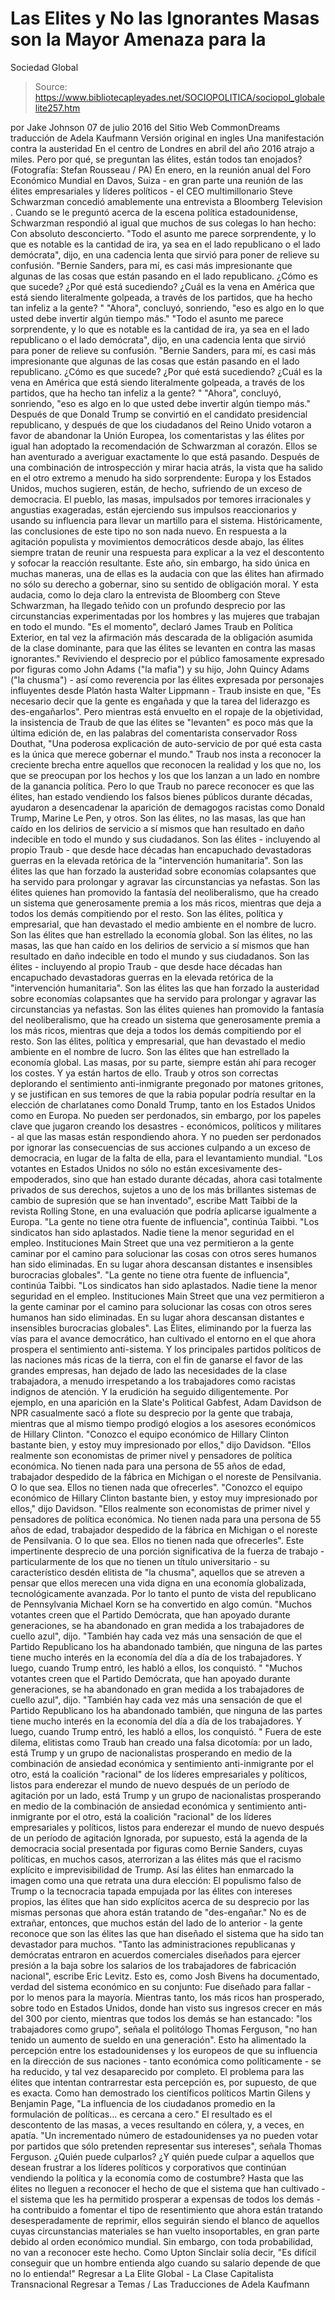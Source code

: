 # Las Elites y No las Ignorantes Masas son la Mayor Amenaza para la 
Sociedad Global

> Source: https://www.bibliotecapleyades.net/SOCIOPOLITICA/sociopol_globalelite257.htm

por Jake Johnson 07 de julio 2016
del Sitio Web CommonDreams
traducción de Adela Kaufmann Versión original en ingles
Una manifestación contra la austeridad
En el centro de Londres en abril del año 2016 atrajo a miles.
Pero por qué, se preguntan las élites, están todos tan enojados?
(Fotografía: Stefan Rousseau / PA)
En enero, en la reunión anual del Foro Económico Mundial en Davos, Suiza - en gran parte una reunión de las élites empresariales y líderes políticos - el CEO multimillonario Steve Schwarzman concedió amablemente una entrevista a Bloomberg Television .
Cuando se le preguntó acerca de la escena política estadounidense, Schwarzman respondió al igual que muchos de sus colegas lo han hecho:
Con absoluto desconcierto.
"Todo el asunto me parece sorprendente, y lo que es notable es la cantidad de ira, ya sea en el lado republicano o el lado demócrata", dijo, en una cadencia lenta que sirvió para poner de relieve su confusión. "Bernie Sanders, para mí, es casi más impresionante que algunas de las cosas que están pasando en el lado republicano. ¿Cómo es que sucede? ¿Por qué está sucediendo? ¿Cuál es la vena en América que está siendo literalmente golpeada, a través de los partidos, que ha hecho tan infeliz a la gente? " "Ahora", concluyó, sonriendo, "eso es algo en lo que usted debe invertir algún tiempo más."
"Todo el asunto me parece sorprendente, y lo que es notable es la cantidad de ira, ya sea en el lado republicano o el lado demócrata", dijo, en una cadencia lenta que sirvió para poner de relieve su confusión.
"Bernie Sanders, para mí, es casi más impresionante que algunas de las cosas que están pasando en el lado republicano. ¿Cómo es que sucede? ¿Por qué está sucediendo? ¿Cuál es la vena en América que está siendo literalmente golpeada, a través de los partidos, que ha hecho tan infeliz a la gente? "
"Ahora", concluyó, sonriendo, "eso es algo en lo que usted debe invertir algún tiempo más."
Después de que Donald Trump se convirtió en el candidato presidencial republicano, y después de que los ciudadanos del Reino Unido votaron a favor de abandonar la Unión Europea, los comentaristas y las élites por igual han adoptado la recomendación de Schwarzman al corazón.
Ellos se han aventurado a averiguar exactamente lo que está pasando.
Después de una combinación de introspección y mirar hacia atrás, la vista que ha salido en el otro extremo a menudo ha sido sorprendente:
Europa y los Estados Unidos, muchos sugieren, están, de hecho, sufriendo de un exceso de democracia.
El pueblo, las masas, impulsados por temores irracionales y angustias exageradas, están ejerciendo sus impulsos reaccionarios y usando su influencia para llevar un martillo para el sistema.
Históricamente, las conclusiones de este tipo no son nada nuevo.
En respuesta a la agitación populista y movimientos democráticos desde abajo, las élites siempre tratan de reunir una respuesta para explicar a la vez el descontento y sofocar la reacción resultante.
Este año, sin embargo, ha sido única en muchas maneras, una de ellas es la audacia con que las élites han afirmado no sólo su derecho a gobernar, sino su sentido de obligación moral.
Y esta audacia, como lo deja claro la entrevista de Bloomberg con Steve Schwarzman, ha llegado teñido con un profundo desprecio por las circunstancias experimentadas por los hombres y las mujeres que trabajan en todo el mundo.
"Es el momento", declaró James Traub en Política Exterior, en tal vez la afirmación más descarada de la obligación asumida de la clase dominante, para que las élites se levanten en contra las masas ignorantes."
Reviviendo el desprecio por el público famosamente expresado por figuras como John Adams ("la mafia") y su hijo, John Quincy Adams ("la chusma") - así como reverencia por las élites expresada por personajes influyentes desde Platón hasta Walter Lippmann - Traub insiste en que,
"Es necesario decir que la gente es engañada y que la tarea del liderazgo es des-engañarlos".
Pero mientras está envuelto en el ropaje de la objetividad, la insistencia de Traub de que las élites se "levanten" es poco más que la última edición de, en las palabras del comentarista conservador Ross Douthat,
"Una poderosa explicación de auto-servicio de por qué esta casta es la única que merece gobernar el mundo."
Traub nos insta a reconocer la creciente brecha entre aquellos que reconocen la realidad y los que no, los que se preocupan por los hechos y los que los lanzan a un lado en nombre de la ganancia política.
Pero lo que Traub no parece reconocer es que las élites, han estado vendiendo los falsos bienes públicos durante décadas, ayudaron a desencadenar la aparición de demagogos racistas como Donald Trump, Marine Le Pen, y otros.
Son las élites, no las masas, las que han caído en los delirios de servicio a sí mismos que han resultado en daño indecible en todo el mundo y sus ciudadanos. Son las élites - incluyendo al propio Traub - que desde hace décadas han encapuchado devastadoras guerras en la elevada retórica de la "intervención humanitaria". Son las élites las que han forzado la austeridad sobre economías colapsantes que ha servido para prolongar y agravar las circunstancias ya nefastas. Son las élites quienes han promovido la fantasía del neoliberalismo, que ha creado un sistema que generosamente premia a los más ricos, mientras que deja a todos los demás compitiendo por el resto. Son las élites, política y empresarial, que han devastado el medio ambiente en el nombre de lucro. Son las élites que han estrellado la economía global.
Son las élites, no las masas, las que han caído en los delirios de servicio a sí mismos que han resultado en daño indecible en todo el mundo y sus ciudadanos.
Son las élites - incluyendo al propio Traub - que desde hace décadas han encapuchado devastadoras guerras en la elevada retórica de la "intervención humanitaria".
Son las élites las que han forzado la austeridad sobre economías colapsantes que ha servido para prolongar y agravar las circunstancias ya nefastas.
Son las élites quienes han promovido la fantasía del neoliberalismo, que ha creado un sistema que generosamente premia a los más ricos, mientras que deja a todos los demás compitiendo por el resto.
Son las élites, política y empresarial, que han devastado el medio ambiente en el nombre de lucro.
Son las élites que han estrellado la economía global.
Las masas, por su parte, siempre están ahí para recoger los costes.
Y ya están hartos de ello.
Traub y otros son correctas deplorando el sentimiento anti-inmigrante pregonado por matones gritones, y se justifican en sus temores de que la rabia popular podría resultar en la elección de charlatanes como Donald Trump, tanto en los Estados Unidos como en Europa.
No pueden ser perdonados, sin embargo, por los papeles clave que jugaron creando los desastres - económicos, políticos y militares - al que las masas están respondiendo ahora.
Y no pueden ser perdonados por ignorar las consecuencias de sus acciones culpando a un exceso de democracia, en lugar de la falta de ella, para el levantamiento mundial.
"Los votantes en Estados Unidos no sólo no están excesivamente des-empoderados, sino que han estado durante décadas, ahora casi totalmente privados de sus derechos, sujetos a uno de los más brillantes sistemas de cambio de supresión que se han inventado", escribe Matt Taibbi de la revista Rolling Stone, en una evaluación que podría aplicarse igualmente a Europa.
"La gente no tiene otra fuente de influencia", continúa Taibbi. "Los sindicatos han sido aplastados. Nadie tiene la menor seguridad en el empleo. Instituciones Main Street que una vez permitieron a la gente caminar por el camino para solucionar las cosas con otros seres humanos han sido eliminadas. En su lugar ahora descansan distantes e insensibles burocracias globales".
"La gente no tiene otra fuente de influencia", continúa Taibbi.
"Los sindicatos han sido aplastados. Nadie tiene la menor seguridad en el empleo. Instituciones Main Street que una vez permitieron a la gente caminar por el camino para solucionar las cosas con otros seres humanos han sido eliminadas.
En su lugar ahora descansan distantes e insensibles burocracias globales".
Las Élites, eliminando por la fuerza las vías para el avance democrático, han cultivado el entorno en el que ahora prospera el sentimiento anti-sistema.
Y los principales partidos políticos de las naciones más ricas de la tierra, con el fin de ganarse el favor de las grandes empresas, han dejado de lado las necesidades de la clase trabajadora, a menudo irrespetando a los trabajadores como racistas indignos de atención.
Y la erudición ha seguido diligentemente.
Por ejemplo, en una aparición en la Slate's Political Gabfest, Adam Davidson de NPR casualmente sacó a flote su desprecio por la gente que trabaja, mientras que al mismo tiempo prodigó elogios a los asesores económicos de Hillary Clinton.
"Conozco el equipo económico de Hillary Clinton bastante bien, y estoy muy impresionado por ellos," dijo Davidson. "Ellos realmente son economistas de primer nivel y pensadores de política económica. No tienen nada para una persona de 55 años de edad, trabajador despedido de la fábrica en Michigan o el noreste de Pensilvania. O lo que sea. Ellos no tienen nada que ofrecerles".
"Conozco el equipo económico de Hillary Clinton bastante bien, y estoy muy impresionado por ellos," dijo Davidson.
"Ellos realmente son economistas de primer nivel y pensadores de política económica. No tienen nada para una persona de 55 años de edad, trabajador despedido de la fábrica en Michigan o el noreste de Pensilvania. O lo que sea.
Ellos no tienen nada que ofrecerles".
Este impertinente desprecio de una porción significativa de la fuerza de trabajo - particularmente de los que no tienen un título universitario - su característico desdén elitista de "la chusma", aquellos que se atreven a pensar que ellos merecen una vida digna en una economía globalizada, tecnológicamente avanzada.
Por lo tanto el punto de vista del republicano de Pennsylvania Michael Korn se ha convertido en algo común.
"Muchos votantes creen que el Partido Demócrata, que han apoyado durante generaciones, se ha abandonado en gran medida a los trabajadores de cuello azul", dijo. "También hay cada vez más una sensación de que el Partido Republicano los ha abandonado también, que ninguna de las partes tiene mucho interés en la economía del día a día de los trabajadores. Y luego, cuando Trump entró, les habló a ellos, los conquistó. "
"Muchos votantes creen que el Partido Demócrata, que han apoyado durante generaciones, se ha abandonado en gran medida a los trabajadores de cuello azul", dijo.
"También hay cada vez más una sensación de que el Partido Republicano los ha abandonado también, que ninguna de las partes tiene mucho interés en la economía del día a día de los trabajadores. Y luego, cuando Trump entró, les habló a ellos, los conquistó. "
Fuera de este dilema, elitistas como Traub han creado una falsa dicotomía:
por un lado, está Trump y un grupo de nacionalistas prosperando en medio de la combinación de ansiedad económica y sentimiento anti-inmigrante por el otro, está la coalición "racional" de los líderes empresariales y políticos, listos para enderezar el mundo de nuevo después de un período de agitación
por un lado, está Trump y un grupo de nacionalistas prosperando en medio de la combinación de ansiedad económica y sentimiento anti-inmigrante
por el otro, está la coalición "racional" de los líderes empresariales y políticos, listos para enderezar el mundo de nuevo después de un período de agitación
Ignorada, por supuesto, está la agenda de la democracia social presentada por figuras como Bernie Sanders, cuyas políticas, en muchos casos, aterrorizan a las élites más que el racismo explícito e imprevisibilidad de Trump.
Así las élites han enmarcado la imagen como una que retrata una dura elección:
El populismo falso de Trump o la tecnocracia tapada empujada por las élites con intereses propios, las élites que han sido explícitos acerca de su desprecio por las mismas personas que ahora están tratando de "des-engañar."
No es de extrañar, entonces, que muchos están del lado de lo anterior - la gente reconoce que son las élites las que han diseñado el sistema que ha sido tan devastador para muchos.
"Tanto las administraciones republicanas y demócratas entraron en acuerdos comerciales diseñados para ejercer presión a la baja sobre los salarios de los trabajadores de fabricación nacional", escribe Eric Levitz.
Esto es, como Josh Bivens ha documentado, verdad del sistema económico en su conjunto: Fue diseñado para fallar - por lo menos para la mayoría.
Mientras tanto, los más ricos han prosperado, sobre todo en Estados Unidos, donde han visto sus ingresos crecer en más del 300 por ciento, mientras que todos los demás se han estancado:
"los trabajadores como grupo", señala el politólogo Thomas Ferguson, "no han tenido un aumento de sueldo en una generación".
Esto ha alimentado la percepción entre los estadounidenses y los europeos de que su influencia en la dirección de sus naciones - tanto económica como políticamente - se ha reducido, y tal vez desaparecido por completo.
El problema para las élites que intentan contrarrestar esta percepción es, por supuesto, de que es exacta.
Como han demostrado los científicos políticos Martin Gilens y Benjamin Page,
"La influencia de los ciudadanos promedio en la formulación de políticas... es cercana a cero."
El resultado es el descontento de las masas, a veces resultando en cólera, y, a veces, en apatía.
"Un incrementado número de estadounidenses ya no pueden votar por partidos que sólo pretenden representar sus intereses", señala Thomas Ferguson.
¿Quién puede culparlos? ¿Y quién puede culpar a aquellos que desean frustrar a los líderes políticos y corporativos que continúan vendiendo la política y la economía como de costumbre?
Hasta que las élites no lleguen a reconocer el hecho de que el sistema que han cultivado - el sistema que les ha permitido prosperar a expensas de todos los demás - ha contribuido a fomentar el tipo de resentimiento que ahora están tratando desesperadamente de reprimir, ellos seguirán siendo el blanco de aquellos cuyas circunstancias materiales se han vuelto insoportables, en gran parte debido al orden económico mundial.
Sin embargo, con toda probabilidad, no van a reconocer este hecho.
Como Upton Sinclair solía decir,
"Es difícil conseguir que un hombre entienda algo cuando su salario depende de que no lo entienda!"
Regresar a La Elite Global - La Clase Capitalista Transnacional
Regresar a Temas / Las Traducciones de Adela Kaufmann

